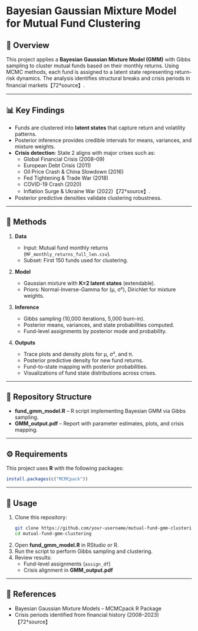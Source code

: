 # Bayesian Gaussian Mixture Model for Mutual Fund Clustering

## 📌 Overview
This project applies a **Bayesian Gaussian Mixture Model (GMM)** with Gibbs sampling to cluster mutual funds based on their monthly returns. Using MCMC methods, each fund is assigned to a latent state representing return-risk dynamics. The analysis identifies structural breaks and crisis periods in financial markets【72†source】.

---

## 📊 Key Findings
- Funds are clustered into **latent states** that capture return and volatility patterns.  
- Posterior inference provides credible intervals for means, variances, and mixture weights.  
- **Crisis detection**: State 2 aligns with major crises such as:  
  - Global Financial Crisis (2008–09)  
  - European Debt Crisis (2011)  
  - Oil Price Crash & China Slowdown (2016)  
  - Fed Tightening & Trade War (2018)  
  - COVID-19 Crash (2020)  
  - Inflation Surge & Ukraine War (2022)【72†source】.  
- Posterior predictive densities validate clustering robustness.  

---

## 🧪 Methods
1. **Data**  
   - Input: Mutual fund monthly returns (`MF_monthly_returns_full_len.csv`).  
   - Subset: First 150 funds used for clustering.  

2. **Model**  
   - Gaussian mixture with **K=2 latent states** (extendable).  
   - Priors: Normal-Inverse-Gamma for (μ, σ²), Dirichlet for mixture weights.  

3. **Inference**  
   - Gibbs sampling (10,000 iterations, 5,000 burn-in).  
   - Posterior means, variances, and state probabilities computed.  
   - Fund-level assignments by posterior mode and probability.  

4. **Outputs**  
   - Trace plots and density plots for μ, σ², and π.  
   - Posterior predictive density for new fund returns.  
   - Fund-to-state mapping with posterior probabilities.  
   - Visualizations of fund state distributions across crises.  

---

## 📂 Repository Structure
- **fund_gmm_model.R** – R script implementing Bayesian GMM via Gibbs sampling.  
- **GMM_output.pdf** – Report with parameter estimates, plots, and crisis mapping.  

---

## ⚙️ Requirements
This project uses **R** with the following packages:
```r
install.packages(c("MCMCpack"))
```

---

## 🚀 Usage
1. Clone this repository:
   ```bash
   git clone https://github.com/your-username/mutual-fund-gmm-clustering.git
   cd mutual-fund-gmm-clustering
   ```
2. Open **fund_gmm_model.R** in RStudio or R.  
3. Run the script to perform Gibbs sampling and clustering.  
4. Review results:  
   - Fund-level assignments (`assign_df`)  
   - Crisis alignment in **GMM_output.pdf**  

---

## 📑 References
- Bayesian Gaussian Mixture Models – MCMCpack R Package  
- Crisis periods identified from financial history (2008–2023)【72†source】  
